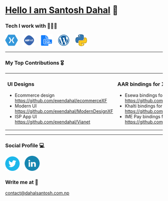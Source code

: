 # [Hello I am Santosh Dahal](https://dahalsantosh.com.np/) 🙏


### Tech I work with 👨🏻‍💻
<p align="left">
<img src="xamarin.png" alt="xamarin" width="40" height="40"/> &nbsp;&nbsp;
<img src="asp.png" alt="aspdotnet" width="40" height="40"/> &nbsp;&nbsp;
<img src="mssql.png" alt="SQL" width="40" height="40"/> &nbsp;&nbsp;
<img src="wordpress.png" alt="Wordpress" width="40" height="40"/> &nbsp;&nbsp;
<img src="python.png" alt="python" width="40" height="40"/> &nbsp;&nbsp;
</p>

***

### My Top Contributions 🎖

<table><tr><td valign="top" width="50%">

### UI Designs
  - Ecommerce design </br>
  https://github.com/exendahal/ecommerceXF
- Modern UI </br>
  https://github.com/exendahal/ModernDesignXF
- ISP App UI </br>
  https://github.com/exendahal/Vianet
</td>
<td valign="top" width="50%">

### AAR bindings for Xamarin Android
- Esewa bindings for Xamarin </br>
  https://github.com/exendahal/esewaSDK
- Khalti bindings for Xamarin </br>
  https://github.com/exendahal/KhaltiSDK
- IME Pay bindings for Xamarin </br>
  https://github.com/exendahal/ImePaySDK
</td></table>

***
### Social Profile 💻
[<img height="46" src="twitter.png" />](https://twitter.com/exendahal) &nbsp;&nbsp;
[<img height="48" src="LinkedIn.png" />](https://www.linkedin.com/in/exendahal/)

### Write me at 📧
contact@dahalsantosh.com.np

